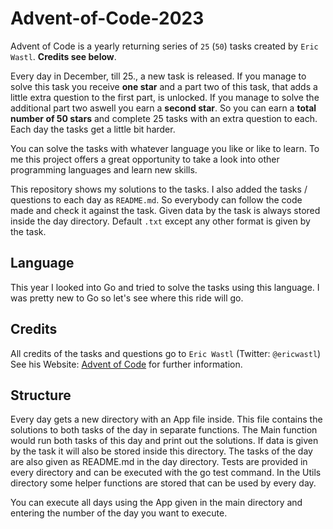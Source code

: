 # Advent-of-Code-2023
Advent of Code is a yearly returning series of `25` (`50`) tasks created by `Eric Wastl`. **Credits see below**.

Every day in December, till 25., a new task is released. If you manage to solve this task you receive **one star** and a part two of this task, that adds a little extra question to the first part, is unlocked. If you manage to solve the additional part two aswell you earn a **second star**. So you can earn a **total number of 50 stars** and complete 25 tasks with an extra question to each. Each day the tasks get a little bit harder.

You can solve the tasks with whatever language you like or like to learn. To me this project offers a great opportunity to take a look into other programming languages and learn new skills.

This repository shows my solutions to the tasks. I also added the tasks / questions to each day as `README.md`. So everybody can follow the code made and check it against the task. Given data by the task is always stored inside the day directory. Default `.txt` except any other format is given by the task.

## Language
This year I looked into Go and tried to solve the tasks using this language. I was pretty new to Go so let's see where this ride will go.

## Credits
All credits of the tasks and questions go to `Eric Wastl` (Twitter: `@ericwastl`)
See his Website: [Advent of Code](https://adventofcode.com/) for further information.

## Structure
Every day gets a new directory with an App file inside. This file contains the solutions to both tasks of the day in separate functions. The Main function would run both tasks of this day and print out the solutions. If data is given by the task it will also be stored inside this directory. The tasks of the day are also given as README.md in the day directory. Tests are provided in every directory and can be executed with the go test command. In the Utils directory some helper functions are stored that can be used by every day.

You can execute all days using the App given in the main directory and entering the number of the day you want to execute.